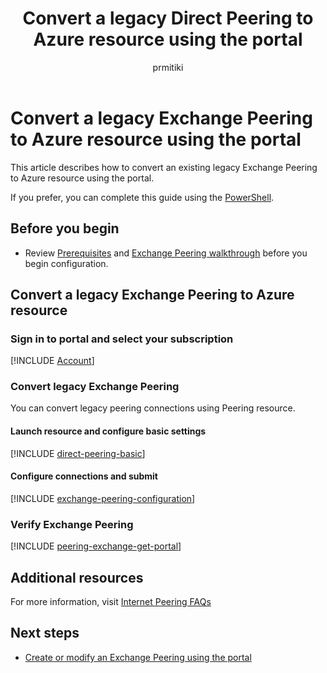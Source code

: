 ﻿---
title: Convert a legacy Direct Peering to Azure resource using the portal
description: Convert a legacy Direct Peering to Azure resource using the portal
services: internet-peering
author: prmitiki
ms.service: internet-peering
ms.topic: article
ms.date: 11/27/2019
ms.author: prmitiki
---

# Convert a legacy Exchange Peering to Azure resource using the portal

This article describes how to convert an existing legacy Exchange Peering to Azure resource using the portal.

If you prefer, you can complete this guide using the [PowerShell](howto-legacy-exchange-powershell.md).

## Before you begin
* Review [Prerequisites](prerequisites.md) and [Exchange Peering walkthrough](walkthrough-exchange-all.md) before you begin configuration.

## Convert a legacy Exchange Peering to Azure resource

### Sign in to  portal  and select your subscription
[!INCLUDE [Account](./includes/account-portal.md)]

### <a name=create></a>Convert legacy Exchange Peering

You can convert legacy peering connections using Peering resource.

#### Launch resource and configure basic settings
[!INCLUDE [direct-peering-basic](./includes/direct-portal-basic.md)]

#### Configure connections and submit
[!INCLUDE [exchange-peering-configuration](./includes/exchange-portal-configuration-legacy.md)]

### <a name=get></a>Verify Exchange Peering
[!INCLUDE [peering-exchange-get-portal](./includes/exchange-portal-get.md)]

## Additional resources

For more information, visit [Internet Peering FAQs](faqs.md)

## Next steps

* [Create or modify an Exchange Peering using the portal](howto-exchange-portal.md)
